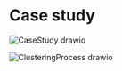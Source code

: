 # Case study

![CaseStudy drawio](https://user-images.githubusercontent.com/9120111/158896346-c71bf887-e4a0-43b7-b794-9f5573ad8b35.png)


![ClusteringProcess drawio](https://user-images.githubusercontent.com/9120111/158896365-ad7bd599-cc99-47a3-a709-ceb931cb1842.png)
